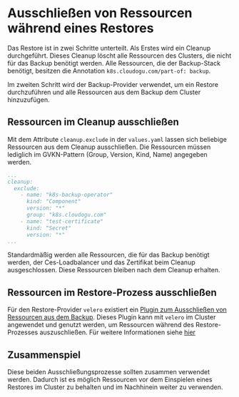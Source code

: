 # Ausschließen von Ressourcen während eines Restores

Das Restore ist in zwei Schritte unterteilt. Als Erstes wird ein Cleanup durchgeführt. Dieses Cleanup löscht alle 
Ressourcen des Clusters, die nicht für das Backup benötigt werden. Alle Ressourcen, die der Backup-Stack benötigt, 
besitzen die Annotation `k8s.cloudogu.com/part-of: backup`. 

Im zweiten Schritt wird der Backup-Provider verwendet, um ein Restore durchzuführen und alle Ressourcen aus dem 
Backup dem Cluster hinzuzufügen.

## Ressourcen im Cleanup ausschließen

Mit dem Attribute `cleanup.exclude` in der `values.yaml` lassen sich beliebige Ressourcen aus dem Cleanup ausschließen.
Die Ressourcen müssen lediglich im GVKN-Pattern (Group, Version, Kind, Name) angegeben werden. 
```yaml
...
cleanup:
  exclude:
    - name: "k8s-backup-operator"
      kind: "Component"
      version: "*"
      group: "k8s.cloudogu.com"
    - name: "test-certificate"
      kind: "Secret"
      version: "*"
...
```
Standardmäßig werden alle Ressourcen, die für das Backup benötigt werden, der Ces-Loadbalancer und das Zertifikat beim Cleanup 
ausgeschlossen. Diese Ressourcen bleiben nach dem Cleanup erhalten.

## Ressourcen im Restore-Prozess ausschließen

Für den Restore-Provider `velero` existiert ein 
[Plugin zum Ausschließen von Ressourcen aus dem Backup](https://github.com/cloudogu/velero-plugin-for-restore-exclude/). 
Dieses Plugin kann mit `velero` im Cluster angewendet und genutzt werden, um Ressourcen während des 
Restore-Prozesses auszuschließen. Für weitere Informationen siehe [hier](https://github.com/cloudogu/k8s-velero/blob/develop/docs/exclude_out_of_restore_de.md)

## Zusammenspiel

Diese beiden Ausschließungsprozesse sollten zusammen verwendet werden. Dadurch ist es möglich Ressourcen
vor dem Einspielen eines Restores im Cluster zu behalten und im Nachhinein weiter zu verwenden.